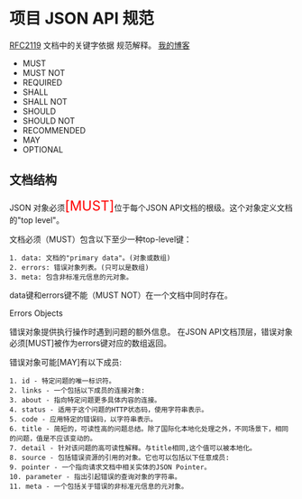
# 项目 JSON API 规范
[RFC2119](https://tools.ietf.org/html/rfc2119) 文档中的关键字依据  规范解释。
[我的博客](http://blog.csdn.net/guodongxiaren)  
+ MUST
+ MUST NOT
+ REQUIRED
+ SHALL
+ SHALL NOT
+ SHOULD
+ SHOULD NOT
+ RECOMMENDED
+ MAY
+ OPTIONAL
    
## 文档结构 
JSON 对象必须<font color=red size=5>[MUST]</font>位于每个JSON API文档的根级。这个对象定义文档的"top level"。

文档必须（MUST）包含以下至少一种top-level键：

	1. data: 文档的"primary data"。(对象或数组)
	2. errors: 错误对象列表。(只可以是数组)
	3. meta: 包含非标准元信息的元对象。


data键和errors键不能（MUST NOT）在一个文档中同时存在。

Errors Objects

错误对象提供执行操作时遇到问题的额外信息。 在JSON API文档顶层，错误对象必须[MUST]被作为errors键对应的数组返回。

错误对象可能[MAY]有以下成员:

	1. id - 特定问题的唯一标识符。
	2. links - 一个包括以下成员的连接对象:
	3. about - 指向特定问题更多具体内容的连接。
	4. status - 适用于这个问题的HTTP状态码，使用字符串表示。
	5. code - 应用特定的错误码，以字符串表示。
	6. title - 简短的，可读性高的问题总结。除了国际化本地化处理之外，不同场景下，相同的问题，值是不应该变动的。
	7. detail - 针对该问题的高可读性解释。与title相同,这个值可以被本地化。
	8. source - 包括错误资源的引用的对象。它也可以包括以下任意成员:
	9. pointer - 一个指向请求文档中相关实体的JSON Pointer。
	10. parameter - 指出引起错误的查询对象的字符串。
	11. meta - 一个包括关于错误的非标准元信息的元对象。


